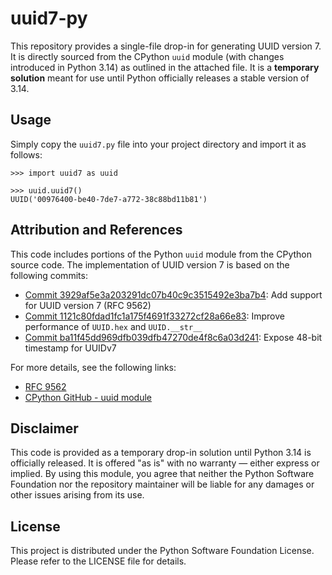 # uuid7-py
This repository provides a single-file drop-in for generating UUID version 7. It is directly sourced from the CPython `uuid` module (with changes introduced in Python 3.14) as outlined in the attached file. It is a **temporary solution** meant for use until Python officially releases a stable version of 3.14.

## Usage
Simply copy the `uuid7.py` file into your project directory and import it as follows:
```
>>> import uuid7 as uuid

>>> uuid.uuid7()
UUID('00976400-be40-7de7-a772-38c88bd11b81')
```

## Attribution and References
This code includes portions of the Python `uuid` module from the CPython source code.
The implementation of UUID version 7 is based on the following commits:
- [Commit 3929af5e3a203291dc07b40c9c3515492e3ba7b4](https://github.com/python/cpython/commit/3929af5e3a203291dc07b40c9c3515492e3ba7b4): Add support for UUID version 7 (RFC 9562)
- [Commit 1121c80fdad1fc1a175f4691f33272cf28a66e83](https://github.com/python/cpython/commit/1121c80fdad1fc1a175f4691f33272cf28a66e83): Improve performance of `UUID.hex` and `UUID.__str__`
- [Commit ba11f45dd969dfb039dfb47270de4f8c6a03d241](https://github.com/python/cpython/commit/ba11f45dd969dfb039dfb47270de4f8c6a03d241): Expose 48-bit timestamp for UUIDv7

For more details, see the following links:
- [RFC 9562](https://www.rfc-editor.org/rfc/rfc9562.html#section-5.7)
- [CPython GitHub - uuid module](https://github.com/python/cpython/blob/main/Lib/uuid.py)

## Disclaimer
This code is provided as a temporary drop-in solution until Python 3.14 is officially released. It is offered "as is" with no warranty — either express or implied. By using this module, you agree that neither the Python Software Foundation nor the repository maintainer will be liable for any damages or other issues arising from its use.

## License
This project is distributed under the Python Software Foundation License. Please refer to the LICENSE file for details.